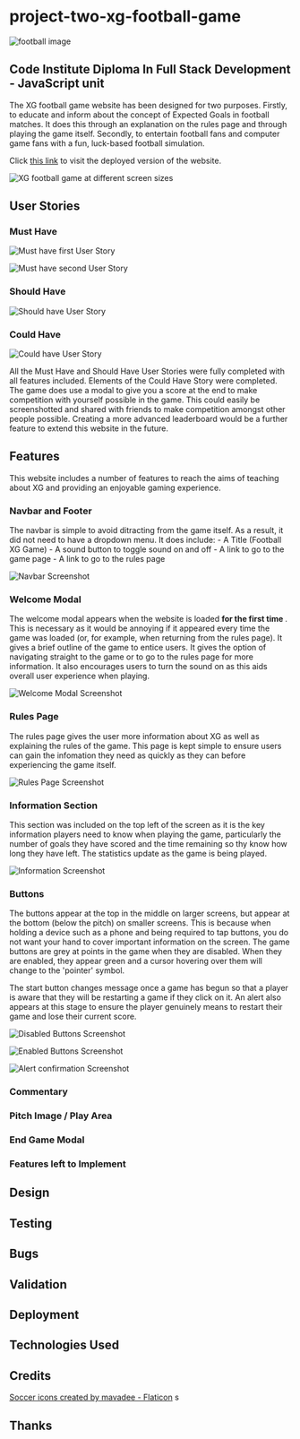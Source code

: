 # project-two-xg-football-game #

![football image](readme-resources/football.jpg)

## Code Institute Diploma In Full Stack Development - JavaScript unit ##

The XG football game website has been designed for two purposes. Firstly, to educate and inform about the concept of Expected Goals in football matches. It does this through an explanation on the rules page and through playing the game itself. Secondly, to entertain football fans and computer game fans with a fun, luck-based football simulation.

Click [this link](https://andrewpmilne.github.io/project-two-xg-football-game/) to visit the deployed version of the website. 

![XG football game at different screen sizes](readme-resources/screensizes-screenshot.png)

## User Stories ##

### Must Have ### 
![Must have first User Story](readme-resources/must-have-one.png)

![Must have second User Story](readme-resources/must-have-two.png)

### Should Have ###
![Should have User Story](readme-resources/should-have.png)

### Could Have ### 
![Could have User Story](readme-resources/could-have.png)

All the Must Have and Should Have User Stories were fully completed with all features included. Elements of the Could Have Story were completed. The game does use a modal to give you a score at the end to make competition with yourself possible in the game. This could easily be screenshotted and shared with friends to make competition amongst other people possible. Creating a more advanced leaderboard would be a further feature to extend this website in the future. 

## Features ##
This website includes a number of features to reach the aims of teaching about XG and providing an enjoyable gaming experience.

### Navbar and Footer ###
The navbar is simple to avoid ditracting from the game itself. As a result, it did not need to have a dropdown menu. It does include:
    - A Title (Football XG Game)
    - A sound button to toggle sound on and off
    - A link to go to the game page
    - A link to go to the rules page

![Navbar Screenshot](readme-resources/navbar-screenshot.png)

### Welcome Modal ###
The welcome modal appears when the website is loaded <strong> for the first time </strong>. This is necessary as it would be annoying if it appeared every time the game was loaded (or, for example, when returning from the rules page). It gives a brief outline of the game to entice users. It gives the option of navigating straight to the game or to go to the rules page for more information. It also encourages users to turn the sound on as this aids overall user experience when playing.

![Welcome Modal Screenshot](readme-resources/welcome-modal-screenshot.png)

### Rules Page ###
The rules page gives the user more information about XG as well as explaining the rules of the game. This page is kept simple to ensure users can gain the infomation they need as quickly as they can before experiencing the game itself.

![Rules Page Screenshot](readme-resources/rules-screenshot.png)

### Information Section ###
This section was included on the top left of the screen as it is the key information players need to know when playing the game, particularly the number of goals they have scored and the time remaining so thy know how long they have left. The statistics update as the game is being played. 

![Information Screenshot](readme-resources/information-screenshot.png)

### Buttons ###
The buttons appear at the top in the middle on larger screens, but appear at the bottom (below the pitch) on smaller screens. This is because when holding a device such as a phone and being required to tap buttons, you do not want your hand to cover important information on the screen. The game buttons are grey at points in the game when they are disabled. When they are enabled, they appear green and a cursor hovering over them will change to the 'pointer' symbol. 

The start button changes message once a game has begun so that a player is aware that they will be restarting a game if they click on it. An alert also appears at this stage to ensure the player genuinely means to restart their game and lose their current score.

![Disabled Buttons Screenshot](readme-resources/disabled-buttons-screenshot.png)

![Enabled Buttons Screenshot](readme-resources/enabled-buttons-screenshot.png)

![Alert confirmation Screenshot](readme-resources/restart-alert-screenshot.png)

### Commentary ###

### Pitch Image / Play Area ###

### End Game Modal ###

### Features left to Implement ###

## Design ##

## Testing ##

## Bugs ##

## Validation ##

## Deployment ##

## Technologies Used ##

## Credits ##
<a href="https://www.flaticon.com/free-icons/soccer" title="soccer icons">Soccer icons created by mavadee - Flaticon</a>
s
## Thanks ##




